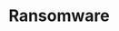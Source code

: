 ---
title: 'Ransomware'
image: 'https://cms.recordedfuture.com/uploads/product_threats_ransomware_header_f3e3ea6261.jpg'
description: 'Ransomware methods continue to evolve and multiply, with tactics, techniques, and procedures (TTPs) changing constantly. Recorded Future proactively keeps tabs on these trends, providing intelligence to help you proactively detect, hunt, and monitor ransomware attacks.'
---